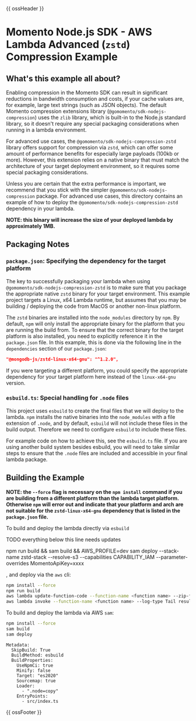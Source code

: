 {{ ossHeader }}

# Momento Node.js SDK - AWS Lambda Advanced (`zstd`) Compression Example

## What's this example all about?

Enabling compression in the Momento SDK can result in significant reductions in bandwidth consumption and costs, if your cache values are, for example, large text strings (such as JSON objects). The default Momento compression extensions library (`@gomomento/sdk-nodejs-compression`) uses the `zlib` library, which is built-in to the Node.js standard library, so it doesn't require any special packaging considerations when running in a lambda environment.

For advanced use cases, the `@gomomento/sdk-nodejs-compression-zstd` library offers support for compression via `zstd`, which can offer some amount of performance benefits for especially large payloads (100kb or more). However, this extension relies on a native binary that must match the architecture of your target deployment environment, so it requires some special packaging considerations.

Unless you are certain that the extra performance is important, we recommend that you stick with the simpler `@gomomento/sdk-nodejs-compression` package. For advanced use cases, this directory contains an example of how to deploy the `@gomomento/sdk-nodejs-compression-zstd` dependency in your lambda.

**NOTE: this binary will increase the size of your deployed lambda by approximately 1MB.**

## Packaging Notes

### `package.json`: Specifying the dependency for the target platform

The key to successfully packaging your lambda when using `@gomomento/sdk-nodejs-compression-zstd` is to make sure that you
package the appropriate native `zstd` binary for your target environment. This example project targets a Linux, x64 Lambda
runtime, but assumes that you may be building / deploying the code from MacOS or another non-linux platform.

The `zstd` binaries are installed into the `node_modules` directory by `npm`. By default, `npm` will only install the appropriate
binary for the platform that you are running the build from. To ensure that the correct binary for the target platform is
also installed, you need to explicitly reference it in the `package.json` file. In this example, this is done via
the following line in the `dependencies` section of our `package.json`:

```json
"@mongodb-js/zstd-linux-x64-gnu": "^1.2.0",
```

If you were targeting a different platform, you could specify the appropriate dependency for your target platform here instead of
the `linux-x64-gnu` version.

### `esbuild.ts`: Special handling for `.node` files

This project uses `esbuild` to create the final files that we will deploy to the lambda. `npm` installs the native binaries
into the `node_modules` with a file extension of `.node`, and by default, `esbuild` will not include these files in the
build output. Therefore we need to configure `esbuild` to include these files.

For example code on how to achieve this, see the `esbuild.ts` file. If you are using another build system besides esbuild,
you will need to take similar steps to ensure that the `.node` files are included and accessible in your final lambda package.

## Building the Example

**NOTE: the `--force` flag is necessary on the `npm install` command if you are building from a different platform than
the lambda target platform. Otherwise `npm` will error out and indicate that your platform and arch are not suitable
for the `zstd-linux-x64-gnu` dependency that is listed in the `package.json` file.**

To build and deploy the lambda directly via `esbuild`

TODO everything below this line needs updates

npm run build && sam build && AWS_PROFILE=dev sam deploy --stack-name zstd-stack --resolve-s3 --capabilities CAPABILITY_IAM --parameter-overrides MomentoApiKey=xxxx




, and deploy via the `aws` cli:

```bash
npm install --force
npm run build
aws lambda update-function-code --function-name <function name> --zip-file fileb://function.zip
aws lambda invoke --function-name <function name> --log-type Tail result.json | jq -r .LogResult | base64 -d
```

To build and deploy the lambda via AWS `sam`:

```bash
npm install --force
sam build
sam deploy
```


    Metadata:
      SkipBuild: True
      BuildMethod: esbuild
      BuildProperties:
        UseNpmCi: true
        Minify: false
        Target: "es2020"
        Sourcemap: true
        Loader:
          - ".node=copy"
        EntryPoints:
          - src/index.ts


{{ ossFooter }}
